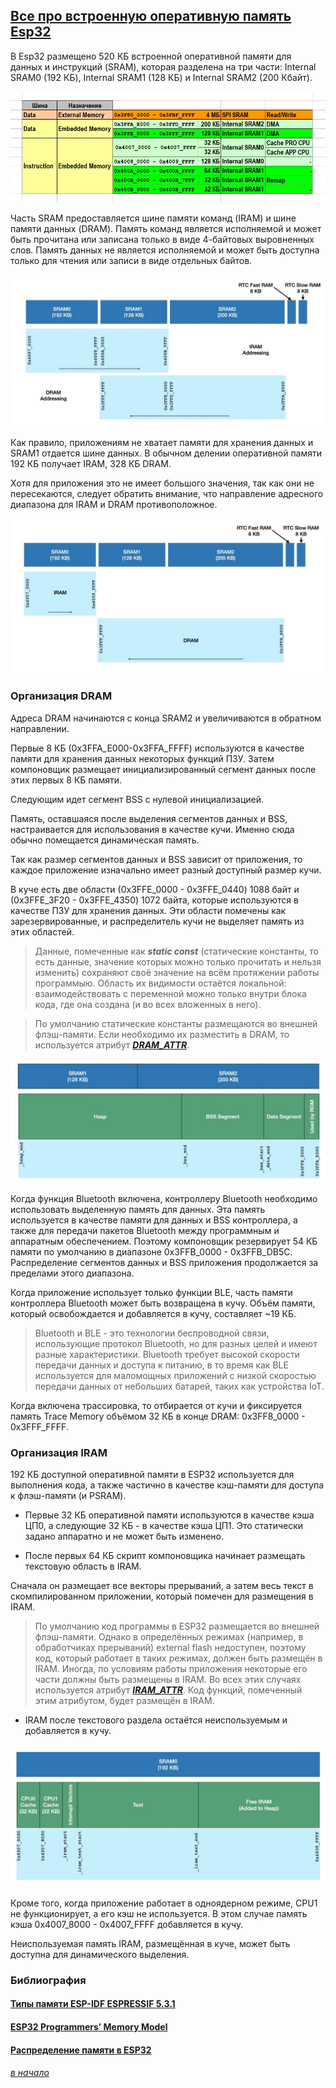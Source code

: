 ## [Все про встроенную оперативную память Esp32](#)

В Esp32 размещено 520 КБ встроенной оперативной памяти для данных и инструкций (SRAM), которая разделена на три части: Internal SRAM0 (192 КБ), Internal SRAM1 (128 КБ) и Internal SRAM2 (200 Кбайт).

![](vse-pro-sram-pamyat.jpg)

Часть SRAM предоставляется шине памяти команд (IRAM) и шине памяти данных (DRAM). Память команд является исполняемой и может быть прочитана или записана только в виде 4-байтовых выровненных слов. Память данных не является исполняемой и может быть доступна только для чтения или записи в виде отдельных байтов. 

![Схема внутренней оперативной памяти](shema-vnutrennej-operativnoj-pamyati.jpg)

Как правило, приложениям не хватает памяти для хранения данных и SRAM1 отдается шине данных. В обычном делении оперативной памяти 192 КБ получает IRAM,  328 КБ DRAM. 

Хотя для приложения это не имеет большого значения, так как они не пересекаются, следует обратить внимание, что направление адресного диапазона для IRAM и DRAM противоположное.

![Обычная схема деления памяти между шинами](obychnaya-shema-deleniya-pamyati-mezhdu-shinami.jpg)

### Организация DRAM

Адреса DRAM начинаются с конца SRAM2 и увеличиваются в обратном направлении.

Первые 8 КБ (0x3FFA_E000-0x3FFA_FFFF) используются в качестве памяти для хранения данных некоторых функций ПЗУ. Затем компоновщик размещает инициализированный сегмент данных после этих первых 8 КБ памяти.

Следующим идет сегмент BSS с нулевой инициализацией.

Память, оставшаяся после выделения сегментов данных и BSS, настраивается для использования в качестве кучи. Именно сюда обычно помещается динамическая память.

Так как размер сегментов данных и BSS зависит от приложения, то каждое приложение изначально имеет разный доступный размер кучи.

В куче есть две области (0x3FFE_0000 - 0x3FFE_0440) 1088 байт и (0x3FFE_3F20 - 0x3FFE_4350) 1072 байта, которые используются в качестве ПЗУ для хранения данных. Эти области помечены как зарезервированные, и распределитель кучи не выделяет память из этих областей.

> Данные, помеченные как ***static const*** (cтатические константы, то есть данные, значение которых можно только прочитать и нельзя изменить) сохраняют своё значение на всём протяжении работы программыю. Область их видимости остаётся локальной: взаимодействовать с переменной можно только внутри блока кода, где она создана (и во всех вложенных в него). 

> По умолчанию статические константы размещаются во внешней флэш-памяти. Если необходимо их разместить в DRAM, то используется атрибут ***[DRAM_ATTR]()***.

![](organizaciya-dram.jpg)

Когда функция Bluetooth включена, контроллеру Bluetooth необходимо использовать выделенную память для данных. Эта память используется в качестве памяти для данных и BSS контроллера, а также для передачи пакетов Bluetooth между программным и аппаратным обеспечением. Поэтому компоновщик резервирует 54 КБ памяти по умолчанию в диапазоне 0x3FFB_0000 - 0x3FFB_DB5C. Распределение сегментов данных и BSS приложения продолжается за пределами этого диапазона.

Когда приложение использует только функции BLE, часть памяти контроллера Bluetooth может быть возвращена в кучу. Объём памяти, который освобождается и добавляется в кучу, составляет ~19 КБ.

> Bluetooth и BLE - это технологии беспроводной связи, использующие протокол Bluetooth, но для разных целей и имеют разные характеристики. Bluetooth требует высокой скорости передачи данных и доступа к питанию, в то время как BLE используется для маломощных приложений с низкой скоростью передачи данных от небольших батарей, таких как устройства IoT.

Когда включена трассировка, то отбирается от кучи и фиксируется память Trace Memory объёмом 32 КБ в конце DRAM: 0x3FF8_0000 - 0x3FFF_FFFF. 

### Организация IRAM

192 КБ доступной оперативной памяти в ESP32 используется для выполнения кода, а также частично в качестве кэш-памяти для доступа к флэш-памяти (и PSRAM).

- Первые 32 КБ оперативной памяти используются в качестве кэша ЦП0, а следующие 32 КБ - в качестве кэша ЦП1. Это статически задано аппаратно и не может быть изменено.

- После первых 64 КБ скрипт компоновщика начинает размещать текстовую область в IRAM. 

Сначала он размещает все векторы прерываний, а затем весь текст в скомпилированном приложении, который помечен для размещения в IRAM.

> По умолчанию код программы в ESP32 размещается во внешней флэш-памяти. Однако в определённых режимах (например, в обработчиках прерываний) external flash недоступен, поэтому код, который работает в таких режимах, должен быть размещён в IRAM. Иногда, по условиям работы приложения некоторые его части должны быть размещены в IRAM. Во всех этих случаях используется атрибут ***[IRAM_ATTR](#)***. Код функций, помеченный этим атрибутом, будет размещён в IRAM. 

- IRAM после текстового раздела остаётся неиспользуемым и добавляется в кучу.

![](organizaciya-iram.jpg)

Кроме того, когда приложение работает в одноядерном режиме, CPU1 не функционирует, а его кэш не используется. В этом случае память кэша 0x4007_8000 - 0x4007_FFFF добавляется в кучу.

Неиспользуемая память IRAM, размещённая в куче, может быть доступна для динамического выделения.


### Библиография

#### [Типы памяти ESP-IDF ESPRESSIF 5.3.1](https://docs.espressif.com/projects/esp-idf/en/v5.3.1/esp32/api-guides/memory-types.html#memory-layout)

#### [ESP32 Programmers’ Memory Model](https://developer.espressif.com/blog/esp32-programmers-memory-model/)

#### [Распределение памяти в ESP32](https://kotyara12.ru/iot/esp32_memory/?ysclid=m3li0vnd5z57164113)

###### [в начало](#%D0%B2%D1%81%D0%B5-%D0%BF%D1%80%D0%BE-%D0%BF%D0%B0%D0%BC%D1%8F%D1%82%D1%8C-esp32)
